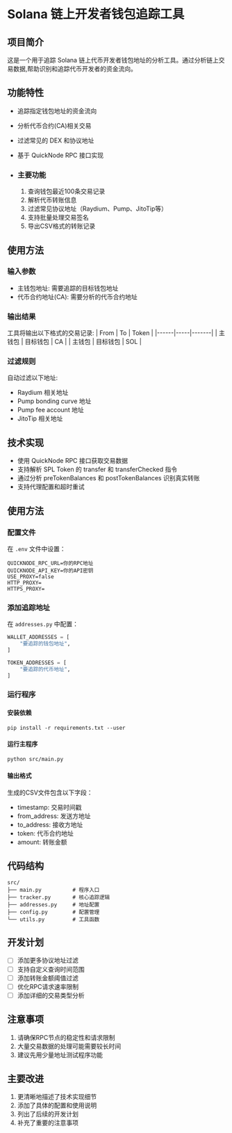 # Solana 链上开发者钱包追踪工具

## 项目简介
这是一个用于追踪 Solana 链上代币开发者钱包地址的分析工具。通过分析链上交易数据,帮助识别和追踪代币开发者的资金流向。

## 功能特性
- 追踪指定钱包地址的资金流向
- 分析代币合约(CA)相关交易
- 过滤常见的 DEX 和协议地址
- 基于 QuickNode RPC 接口实现
- ### 主要功能

  1. 查询钱包最近100条交易记录
  2. 解析代币转账信息
  3. 过滤常见协议地址（Raydium、Pump、JitoTip等）
  4. 支持批量处理交易签名
  5. 导出CSV格式的转账记录

## 使用方法

### 输入参数
- 主钱包地址: 需要追踪的目标钱包地址
- 代币合约地址(CA): 需要分析的代币合约地址

### 输出结果
工具将输出以下格式的交易记录:
| From | To | Token |
|------|-----|-------|
| 主钱包 | 目标钱包 | CA |
| 主钱包 | 目标钱包 | SOL |

### 过滤规则
自动过滤以下地址:
- Raydium 相关地址
- Pump bonding curve 地址
- Pump fee account 地址
- JitoTip 相关地址

## 技术实现
- 使用 QuickNode RPC 接口获取交易数据
- 支持解析 SPL Token 的 transfer 和 transferChecked 指令
- 通过分析 preTokenBalances 和 postTokenBalances 识别真实转账
- 支持代理配置和超时重试

## 使用方法

### 配置文件
在 `.env` 文件中设置：
```env
QUICKNODE_RPC_URL=你的RPC地址
QUICKNODE_API_KEY=你的API密钥
USE_PROXY=false
HTTP_PROXY=
HTTPS_PROXY=
```

### 添加追踪地址
在 `addresses.py` 中配置：
```python
WALLET_ADDRESSES = [
    "要追踪的钱包地址",
]

TOKEN_ADDRESSES = [
    "要追踪的代币地址",
]
```

### 运行程序

#### 安装依赖

```
pip install -r requirements.txt --user
```

#### 运行主程序

```bash
python src/main.py
```

#### 输出格式
生成的CSV文件包含以下字段：
- timestamp: 交易时间戳
- from_address: 发送方地址
- to_address: 接收方地址
- token: 代币合约地址
- amount: 转账金额

## 代码结构
```
src/
├── main.py          # 程序入口
├── tracker.py       # 核心追踪逻辑
├── addresses.py     # 地址配置
├── config.py        # 配置管理
└── utils.py         # 工具函数
```

## 开发计划
- [ ] 添加更多协议地址过滤
- [ ] 支持自定义查询时间范围
- [ ] 添加转账金额阈值过滤
- [ ] 优化RPC请求速率限制
- [ ] 添加详细的交易类型分析

## 注意事项
1. 请确保RPC节点的稳定性和请求限制
2. 大量交易数据的处理可能需要较长时间
3. 建议先用少量地址测试程序功能

## 主要改进

1. 更清晰地描述了技术实现细节
2. 添加了具体的配置和使用说明
3. 列出了后续的开发计划
4. 补充了重要的注意事项